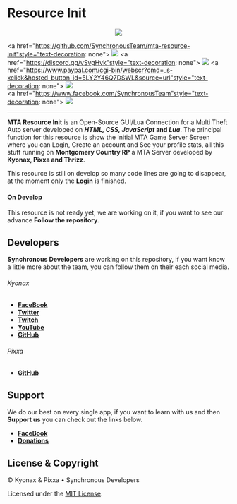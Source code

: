 # Resource Init

<p align="center">

<img src="https://github.com/SynchronousTeam/mta-resource-init/tree/master/demo/image/Image_Resource_Init.png">

<br>

<a href="https://github.com/SynchronousTeam/mta-resource-init"style="text-decoration: none">
<img src="https://img.shields.io/github/languages/count/SynchronousTeam/mta-resource-init">
</a>
<a href="https://discord.gg/vSvgHvk"style="text-decoration: none">
<img src="https://img.shields.io/discord/623715606184722442?color=blueviolet&label=Server&logo=discord">
</a>
<a href="https://www.paypal.com/cgi-bin/webscr?cmd=_s-xclick&hosted_button_id=5LY2Y46Q7DSWL&source=url"style="text-decoration: none">
<img src="https://img.shields.io/badge/Donate-PayPal-green.svg">
</a>  
 <a href="https://www.facebook.com/SynchronousTeam"style="text-decoration: none">
<img src="https://img.shields.io/badge/Synchronous-facebook-blue">
</a>

</p>

---

**MTA Resource Init** is an Open-Source GUI/Lua Connection for a Multi Theft Auto server developed on **_HTML, CSS, JavaScript_ and _Lua_**. The principal function for this resource is show the Initial MTA Game Server Screen where you can Login, Create an account and See your profile stats, all this stuff running on **Montgomery Country RP** a MTA Server developed by **Kyonax, Pixxa and Thrizz**.

This resource is still on develop so many code lines are going to disappear, at the moment only the **Login** is finished.

#### On Develop

This resource is not ready yet, we are working on it, if you want to see our advance **Follow the repository**.

## Developers

**Synchronous Developers** are working on this repository, if you want know a little more about the team, you can follow them on their each social media.

###### Kyonax

- [**FaceBook**](https://www.facebook.com/MrKyonax)
- [**Twitter**](https://twitter.com/Synk_Kyo)
- [**Twitch**](https://www.twitch.tv/synk_kyonax)
- [**YouTube**](https://www.youtube.com/channel/UCOCGuDADwciaJfnCxWoYGHA)
- [**GitHub**](https://github.com/Kyonax)

###### Pixxa

- [**GitHub**](https://github.com/MrPixxa-games)

## Support 

We do our best on every single app, if you want to learn with us and then **Support us** you can check out the links below. 

- [**FaceBook**](https://www.facebook.com/SynchronousTeam)
- [**Donations**](https://www.paypal.com/cgi-bin/webscr?cmd=_s-xclick&hosted_button_id=5LY2Y46Q7DSWL&source=url)


## License & Copyright

© Kyonax & Pixxa • Synchronous Developers

Licensed under the [MIT License](LICENSE).